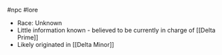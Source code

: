 #npc #lore 
- Race: Unknown
- Little information known - believed to be currently in charge of [[Delta Prime]]
- Likely originated in [[Delta Minor]]
